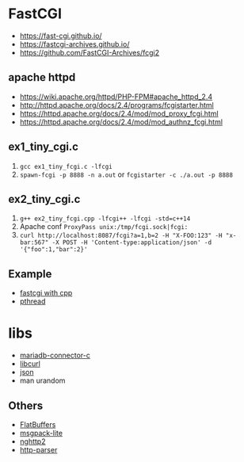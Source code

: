 FastCGI
=======

* https://fast-cgi.github.io/
* https://fastcgi-archives.github.io/
* https://github.com/FastCGI-Archives/fcgi2


apache httpd
------------

* https://wiki.apache.org/httpd/PHP-FPM#apache_httpd_2.4
* http://httpd.apache.org/docs/2.4/programs/fcgistarter.html
* https://httpd.apache.org/docs/2.4/mod/mod_proxy_fcgi.html
* https://httpd.apache.org/docs/2.4/mod/mod_authnz_fcgi.html


ex1_tiny_cgi.c
--------------

1. `gcc ex1_tiny_fcgi.c -lfcgi`
2. `spawn-fcgi -p 8888 -n a.out` or `fcgistarter -c ./a.out -p 8888`


ex2_tiny_cgi.c
--------------

1. `g++ ex2_tiny_fcgi.cpp -lfcgi++ -lfcgi -std=c++14`
2. Apache conf `ProxyPass unix:/tmp/fcgi.sock|fcgi:`
3. `curl http://localhost:8087/fcgi?a=1,b=2 -H "X-FOO:123" -H "x-bar:567" -X POST -H 'Content-type:application/json' -d '{"foo":1,"bar":2}'`


Example
-------

* [fastcgi with cpp](http://chriswu.me/blog/writing-hello-world-in-fcgi-with-c-plus-plus/)
* [pthread](https://gist.github.com/dermesser/e2f9b66457ae19ebd116)


libs
====

* [mariadb-connector-c](https://mariadb.com/kb/en/library/mariadb-connector-c/)
* [libcurl](https://curl.haxx.se/libcurl/c/libcurl.html)
* [json](https://github.com/nlohmann/json)
* man urandom

Others
------

* [FlatBuffers](http://google.github.io/flatbuffers/)
* [msgpack-lite](https://github.com/kawanet/msgpack-lite)
* [nghttp2](https://github.com/nghttp2/nghttp2)
* [http-parser](https://github.com/nodejs/http-parser)

